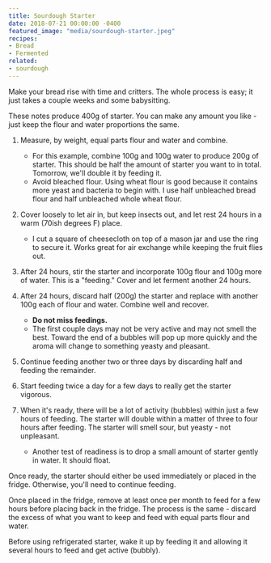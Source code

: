 ```yaml
---
title: Sourdough Starter
date: 2018-07-21 00:00:00 -0400
featured_image: "media/sourdough-starter.jpeg"
recipes:
- Bread
- Fermented
related:
- sourdough
---
```

Make your bread rise with time and critters. The whole process is easy; it just takes a couple weeks and some babysitting.

These notes produce 400g of starter. You can make any amount you like - just keep the flour and water proportions the same.

1. Measure, by weight, equal parts flour and water and combine.
    * For this example, combine 100g and 100g water to produce 200g of starter. This should be half the amount of starter you want to in total. Tomorrow, we'll double it by feeding it.
    * Avoid bleached flour. Using wheat flour is good because it contains more yeast and bacteria to begin with. I use half unbleached bread flour and half unbleached whole wheat flour.

2. Cover loosely to let air in, but keep insects out, and let rest 24 hours in a warm (70ish degrees F) place.
    * I cut a square of cheesecloth on top of a mason jar and use the ring to secure it. Works great for air exchange while keeping the fruit flies out.

3. After 24 hours, stir the starter and incorporate 100g flour and 100g more of water. This is a "feeding." Cover and let ferment another 24 hours.

4. After 24 hours, discard half (200g) the starter and replace with another 100g each of flour and water. Combine well and recover.
    * **Do not miss feedings.**
    * The first couple days may not be very active and may not smell the best. Toward the end of a bubbles will pop up more quickly and the aroma will change to something yeasty and pleasant.

5. Continue feeding another two or three days by discarding half and feeding the remainder.

6. Start feeding twice a day for a few days to really get the starter vigorous.

7. When it's ready, there will be a lot of activity (bubbles) within just a few hours of feeding. The starter will double within a matter of three to four hours after feeding. The starter will smell sour, but yeasty - not unpleasant.
    * Another test of readiness is to drop a small amount of starter gently in water. It should float.

Once ready, the starter should either be used immediately or placed in the fridge. Otherwise, you'll need to continue feeding.

Once placed in the fridge, remove at least once per month to feed for a few hours before placing back in the fridge. The process is the same - discard the excess of what you want to keep and feed with equal parts flour and water.

Before using refrigerated starter, wake it up by feeding it and allowing it several hours to feed and get active (bubbly).

